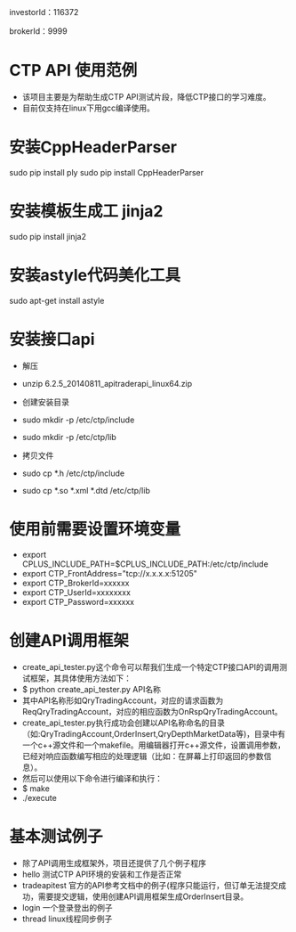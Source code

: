 investorId：116372

brokerId：9999
# CTP API 使用范例
- 该项目主要是为帮助生成CTP API测试片段，降低CTP接口的学习难度。
- 目前仅支持在linux下用gcc编译使用。

# 安装CppHeaderParser
sudo pip install ply
sudo pip install CppHeaderParser

# 安装模板生成工 jinja2
sudo pip install jinja2

# 安装astyle代码美化工具
sudo apt-get install astyle


# 安装接口api
- 解压
- unzip 6.2.5_20140811_apitraderapi_linux64.zip

- 创建安装目录
- sudo mkdir -p /etc/ctp/include
- sudo mkdir -p /etc/ctp/lib

- 拷贝文件
- sudo cp *.h /etc/ctp/include
- sudo cp *.so *.xml *.dtd /etc/ctp/lib


# 使用前需要设置环境变量
- export CPLUS_INCLUDE_PATH=$CPLUS_INCLUDE_PATH:/etc/ctp/include
- export CTP_FrontAddress="tcp://x.x.x.x:51205"
- export CTP_BrokerId=xxxxxx
- export CTP_UserId=xxxxxxxx
- export CTP_Password=xxxxxx

# 创建API调用框架
- create_api_tester.py这个命令可以帮我们生成一个特定CTP接口API的调用测试框架，其具体使用方法如下：
- $ python create_api_tester.py API名称
- 其中API名称形如QryTradingAccount，对应的请求函数为ReqQryTradingAccount，对应的相应函数为OnRspQryTradingAccount。
- create_api_tester.py执行成功会创建以API名称命名的目录（如:QryTradingAccount,OrderInsert,QryDepthMarketData等)，目录中有一个c++源文件和一个makefile。用编辑器打开c++源文件，设置调用参数，已经对响应函数编写相应的处理逻辑（比如：在屏幕上打印返回的参数信息）。
- 然后可以使用以下命令进行编译和执行：
- $ make 
- ./execute

# 基本测试例子
- 除了API调用生成框架外，项目还提供了几个例子程序
- hello 测试CTP API环境的安装和工作是否正常
- tradeapitest 官方的API参考文档中的例子(程序只能运行，但订单无法提交成功，需要提交逻辑，使用创建API调用框架生成OrderInsert目录。
- login 一个登录登出的例子
- thread linux线程同步例子
